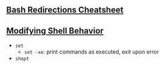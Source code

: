 ## [Bash Redirections Cheatsheet](https://github.com/pkrumins/bash-redirections-cheat-sheet)

## [Modifying Shell Behavior](https://www.gnu.org/software/bash/manual/html_node/Modifying-Shell-Behavior.html)
- `set`
    - `set -xe`: print commands as executed, exit upon error
- `shopt`

